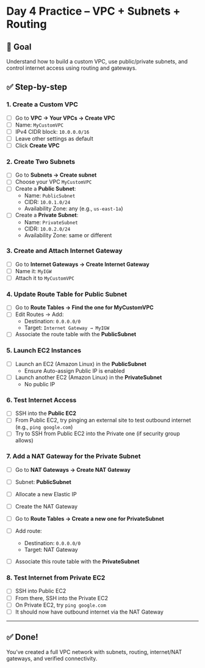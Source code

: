 # Day 4 Practice – VPC + Subnets + Routing

## 🚀 Goal
Understand how to build a custom VPC, use public/private subnets, and control internet access using routing and gateways.

## ✅ Step-by-step

### 1. **Create a Custom VPC**
- [ ] Go to **VPC → Your VPCs → Create VPC**
- [ ] Name: `MyCustomVPC`
- [ ] IPv4 CIDR block: `10.0.0.0/16`
- [ ] Leave other settings as default
- [ ] Click **Create VPC**

### 2. **Create Two Subnets**
- [ ] Go to **Subnets → Create subnet**
- [ ] Choose your VPC `MyCustomVPC`
- [ ] Create a **Public Subnet**:
  - Name: `PublicSubnet`
  - CIDR: `10.0.1.0/24`
  - Availability Zone: any (e.g., `us-east-1a`)
- [ ] Create a **Private Subnet**:
  - Name: `PrivateSubnet`
  - CIDR: `10.0.2.0/24`
  - Availability Zone: same or different

### 3. **Create and Attach Internet Gateway**
- [ ] Go to **Internet Gateways → Create Internet Gateway**
- [ ] Name it: `MyIGW`
- [ ] Attach it to `MyCustomVPC`

### 4. **Update Route Table for Public Subnet**
- [ ] Go to **Route Tables → Find the one for MyCustomVPC**
- [ ] Edit Routes → Add:
  - Destination: `0.0.0.0/0`
  - Target: `Internet Gateway → MyIGW`
- [ ] Associate the route table with the **PublicSubnet**

### 5. **Launch EC2 Instances**
- [ ] Launch an EC2 (Amazon Linux) in the **PublicSubnet**
  - Ensure Auto-assign Public IP is enabled
- [ ] Launch another EC2 (Amazon Linux) in the **PrivateSubnet**
  - No public IP

### 6. **Test Internet Access**
- [ ] SSH into the **Public EC2**
- [ ] From Public EC2, try pinging an external site to test outbound internet (e.g., `ping google.com`)
- [ ] Try to SSH from Public EC2 into the Private one (if security group allows)

### 7. **Add a NAT Gateway for the Private Subnet**
- [ ] Go to **NAT Gateways → Create NAT Gateway**
- [ ] Subnet: **PublicSubnet**
- [ ] Allocate a new Elastic IP
- [ ] Create the NAT Gateway

- [ ] Go to **Route Tables → Create a new one for PrivateSubnet**
- [ ] Add route:
  - Destination: `0.0.0.0/0`
  - Target: NAT Gateway
- [ ] Associate this route table with the **PrivateSubnet**

### 8. **Test Internet from Private EC2**
- [ ] SSH into Public EC2
- [ ] From there, SSH into the Private EC2
- [ ] On Private EC2, try `ping google.com`
- [ ] It should now have outbound internet via the NAT Gateway

---

## ✅ Done!
You’ve created a full VPC network with subnets, routing, internet/NAT gateways, and verified connectivity.
